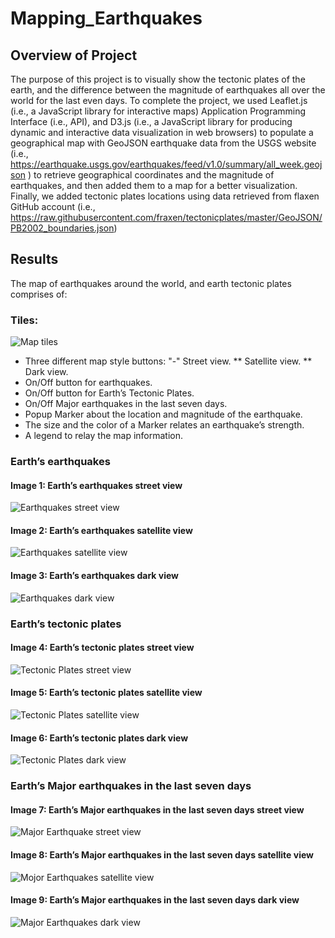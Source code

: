 # Mapping_Earthquakes
## Overview of Project
The purpose of this project is to visually show the tectonic plates of the earth, and the difference between the magnitude of earthquakes all over the world for the last even days.
To complete the project, we used Leaflet.js (i.e., a JavaScript library for interactive maps) Application Programming Interface (i.e., API), and D3.js (i.e., a JavaScript library for producing dynamic and interactive data visualization in web browsers) to populate a geographical map with GeoJSON earthquake data from the USGS website (i.e., https://earthquake.usgs.gov/earthquakes/feed/v1.0/summary/all_week.geojson ) to retrieve geographical coordinates and the magnitude of earthquakes, and then added them to a map for a better visualization.
Finally, we added tectonic plates locations using data retrieved from flaxen GitHub account (i.e., https://raw.githubusercontent.com/fraxen/tectonicplates/master/GeoJSON/PB2002_boundaries.json) 

## Results
The map of earthquakes around the world, and earth tectonic plates comprises of:
### Tiles:
![Map tiles](https://user-images.githubusercontent.com/34750363/160291323-d8cafce9-7a31-4e3b-aa85-6d41f576da38.png) </br>
*	Three different map style buttons:
  "-"	Street view.
  **	Satellite view. 
  **	Dark view.
*	On/Off button for earthquakes.
*	On/Off button for Earth’s Tectonic Plates.
*	On/Off Major earthquakes in the last seven days.
*	Popup Marker about the location and magnitude of the earthquake.
*	The size and the color of a Marker relates an earthquake’s strength.
*	A legend to relay the map information.

### Earth’s earthquakes
#### Image 1: Earth’s earthquakes street view </br>
![Earthquakes street view](https://user-images.githubusercontent.com/34750363/160291611-e98b7be2-8cad-4730-bcf4-4008fc95d858.png)

#### Image 2: Earth’s earthquakes satellite view </br>
![Earthquakes satellite view](https://user-images.githubusercontent.com/34750363/160291644-a70dbdf5-500f-420e-a326-288998b1fa4b.png)

#### Image 3: Earth’s earthquakes dark view </br>
![Earthquakes dark view](https://user-images.githubusercontent.com/34750363/160291659-162083f7-1475-49b1-9fb6-8a7f6b723c2a.png) 

### Earth’s tectonic plates
#### Image 4: Earth’s tectonic plates street view </br>
![Tectonic Plates street view](https://user-images.githubusercontent.com/34750363/160291699-c11054b5-45ea-4fef-badc-d885cecef032.png)

#### Image 5: Earth’s tectonic plates satellite view </br>
![Tectonic Plates satellite view](https://user-images.githubusercontent.com/34750363/160291731-b9ebdcf9-fb2b-4f5c-bd6d-6ad37532cc29.png)

#### Image 6: Earth’s tectonic plates dark view </br>   
![Tectonic Plates dark view](https://user-images.githubusercontent.com/34750363/160291762-e2c77f09-ce96-4350-939a-62e265372046.png)

### Earth’s Major earthquakes in the last seven days
#### Image 7: Earth’s Major earthquakes in the last seven days street view </br>
![Major Earthquake street view](https://user-images.githubusercontent.com/34750363/160291778-8037ed6f-0dcf-4980-be65-8868011b2994.png)

#### Image 8: Earth’s Major earthquakes in the last seven days satellite view </br>
![Mojor Earthquakes satellite view](https://user-images.githubusercontent.com/34750363/160291822-29d84ea4-6ac7-40af-ab7a-01cf9624c4f8.png)

#### Image 9: Earth’s Major earthquakes in the last seven days dark view </br>
![Major Earthquakes dark view](https://user-images.githubusercontent.com/34750363/160291840-3be27c0f-3639-4ee5-b07a-2f6485742d72.png) 

